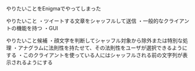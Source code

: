 やりたいことをEnigmaでやってしまった

やりたいこと
・ツイートする文章をシャッフルして送信
・一般的なクライアントの機能を持つ
・GUI

やりたいこと候補
・顔文字を判断してシャッフル対象から除外または特別な処理
・アナグラムに法則性を持たせて、その法則性をユーザが選択できるようにする
・このクライアントを使っている人にはシャッフルされる前の文字列が表示されるようにする
